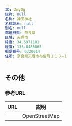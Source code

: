 ```yaml
---
ID: ZmyOg
総称: null
名称: 神田神社
名称読み: null
別名: null
都道府県: 奈良県
区域: 天理市
緯度: 34.5971181
経度: 135.8485865
郵便番号: 6320014
住所: 奈良県天理市布留町１１３−１
---
```


## その他

### 参考URL

| URL | 説明          |
| --- | ------------- |
|     | OpenStreetMap |

